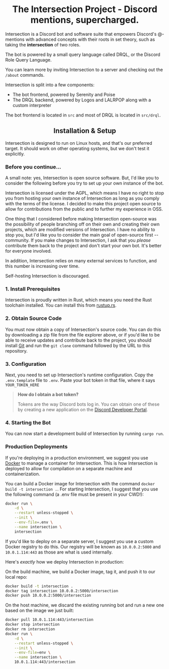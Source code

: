 <div align="center">

# The Intersection Project - Discord mentions, supercharged.

</div>

Intersection is a Discord bot and software suite that empowers Discord's @-mentions with advanced
concepts with their roots in set theory, such as taking the **intersection** of two roles.

The bot is powered by a small query language called DRQL, or the Discord Role Query Language.

You can learn more by inviting Intersection to a server and checking out the `/about` commands.

Intersection is split into a few components:

-   The bot frontend, powered by Serenity and Poise
-   The DRQL backend, powered by Logos and LALRPOP along with a custom interpreter

The bot frontend is located in `src` and most of DRQL is located in `src/drql`.

<div align="center">

## Installation & Setup

</div>

Intersection is designed to run on Linux hosts, and that's our preferred target. It should work on
other operating systems, but we don't test it explicitly.

### Before you continue...

A small note: yes, Intersection is open source software. But, I'd like you to consider the following before you try to set up your own instance of the bot.

Intersection is licensed under the AGPL, which means I have no right to stop you from hosting your own instance of Intersection as long as you comply with the terms of the license. I decided to make this project open source to allow for contributions from the public and to further my experience in OSS.

One thing that I considered before making Intersection open-source was the possibility of people branching off on their own and creating their own projects, which are modified versions of Intersection. I have no ability to stop you, but I'd like you to consider the main goal of open-source first -- community. If you make changes to Intersection, I ask that you _please_ contribute them back to the project and don't start your own bot. It's better for everyone involved.

In addition, Intersection relies on many external services to function, and this number is increasing over time.

Self-hosting Intersection is discouraged.

### 1. Install Prerequisites

Intersection is proudly written in Rust, which means you need the Rust toolchain installed. You can install this from [rustup.rs](https://rustup.rs/).

### 2. Obtain Source Code

You must now obtain a copy of Intersection's source code. You can do this by downloading a zip file from the file explorer above, or if you'd like to be able to receive updates and contribute back to the project, you should install [Git](https://git-scm.com/) and run the `git clone` command followed by the URL to this repository.

### 3. Configuration

Next, you need to set up Intersection's runtime configuration. Copy the `.env.template` file to `.env`. Paste your bot token in that file, where it says `YOUR_TOKEN_HERE`

> **How do I obtain a bot token?**
>
> Tokens are the way Discord bots log in. You can obtain one of these by creating a new application on the [Discord Developer Portal](https://discord.com/developers/applications).

### 4. Starting the Bot

You can now start a development build of Intersection by running `cargo run`.

### Production Deployments

If you're deploying in a production environment, we suggest you use [Docker](https://www.docker.com/) to manage a container for Intersection. This is how Intersection is deployed to allow for compilation on a separate machine and containerization.

You can build a Docker image for Intersection with the command `docker build -t intersection .`. For starting Intersection, I suggest that you use the following command (a .env file must be present in your CWD!):

```bash
docker run \
    -d \
    --restart unless-stopped \
    --init \
    --env-file=.env \
    --name intersection \
    intersection
```

If you'd like to deploy on a separate server, I suggest you use a custom Docker registry to do this. Our registry will be known as `10.0.0.2:5000` and `10.0.1.114:443` as those are what is used internally.

Here's _exactly_ how we deploy Intersection in production:

On the build machine, we build a Docker image, tag it, and push it to our local repo:

```bash
docker build -t intersection .
docker tag intersection 10.0.0.2:5000/intersection
docker push 10.0.0.2:5000/intersection
```

On the host machine, we discard the existing running bot and run a new one based on the image we just built:

```bash
docker pull 10.0.1.114:443/intersection
docker stop intersection
docker rm intersection
docker run \
    -d \
    --restart unless-stopped \
    --init \
    --env-file=env \
    --name intersection \
    10.0.1.114:443/intersection
```
